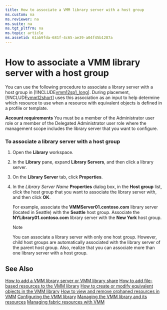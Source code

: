 ```yaml
---
title: How to associate a VMM library server with a host group
ms.custom: na
ms.reviewer: na
ms.suite: na
ms.tgt_pltfrm: na
ms.topic: article
ms.assetid: 61ab9fda-681f-4c65-ae39-a04f45b1287a
---
```

# How to associate a VMM library server with a host group
You can use the following procedure to associate a library server with a host group in [!INCLUDE[vmm12sp1_long](Token/vmm12sp1_long_md.md)]. During placement, [!INCLUDE[vmm12short](Token/vmm12short_md.md)] uses this association as an input to help determine which resource to use when a resource with equivalent objects is defined in a profile or template.

**Account requirements** You must be a member of the Administrator user role or a member of the Delegated Administrator user role where the management scope includes the library server that you want to configure.

### To associate a library server with a host group

1.  Open the **Library** workspace.

2.  In the **Library** pane, expand **Library Servers**, and then click a library server.

3.  On the **Library Server** tab, click **Properties**.

4.  In the *Library Server Name* **Properties** dialog box, in the **Host group** list, click the host group that you want to associate the library server with, and then click **OK**.

    For example, associate the **VMMServer01.contoso.com** library server \(located in Seattle\) with the **Seattle** host group. Associate the **NYLibrary01.contoso.com** library server with the **New York** host group.

    > [!NOTE]
    > You can associate a library server with only one host group. However, child host groups are automatically associated with the library server of the parent host group. Also, realize that you can associate more than one library server with a host group.

## See Also
[How to add a VMM library server or VMM library share](How-to-add-a-VMM-library-server-or-VMM-library-share.md)
[How to add file-based resources to the VMM library](How-to-add-file-based-resources-to-the-VMM-library.md)
[How to create or modify equivalent objects in the VMM library](How-to-create-or-modify-equivalent-objects-in-the-VMM-library.md)
[How to view and remove orphaned resources in VMM](How-to-view-and-remove-orphaned-resources-in-VMM.md)
[Configuring the VMM library](Configuring-the-VMM-library.md)
[Managing the VMM library and its resources](Managing-the-VMM-library-and-its-resources.md)
[Managing fabric resources with VMM](Managing-fabric-resources-with-VMM.md)


